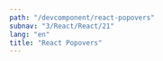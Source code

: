 ```yaml
---
path: "/devcomponent/react-popovers"
subnav: "3/React/React/21"
lang: "en"
title: "React Popovers"
---
```

